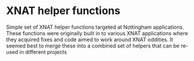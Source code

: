 # XNAT helper functions

Simple set of XNAT helper functions targeted at Nottingham applications. These 
functions were originally built in to various XNAT applications where they 
acquired fixes and code aimed to work around XNAT oddities. It seemed best to 
merge these into a combined set of helpers that can be re-used in different projects


